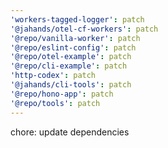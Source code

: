```yaml
---
'workers-tagged-logger': patch
'@jahands/otel-cf-workers': patch
'@repo/vanilla-worker': patch
'@repo/eslint-config': patch
'@repo/otel-example': patch
'@repo/cli-example': patch
'http-codex': patch
'@jahands/cli-tools': patch
'@repo/hono-app': patch
'@repo/tools': patch
---
```


chore: update dependencies
